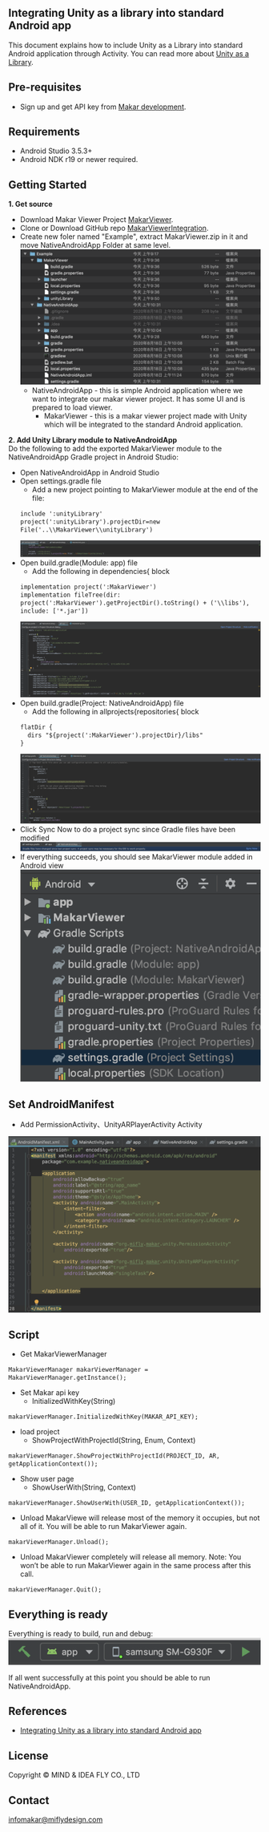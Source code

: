 ## Integrating Unity as a library into standard Android app

This document explains how to include Unity as a Library into standard Android application through Activity. You can read more about [Unity as a Library](https://docs.unity3d.com/2019.3/Documentation/Manual/UnityasaLibrary.html).

Pre-requisites
--------------
- Sign up and get API key from [Makar development](https://developer.makar.app). 

Requirements
--------------
- Android Studio 3.5.3+
- Android NDK r19 or newer required.

Getting Started
--------------
**1. Get source**
- Download Makar Viewer Project [MakarViewer](https://makar.app/makarview_embed.zip). 
- Clone or Download GitHub repo [MakarViewerIntegration](https://github.com/vml933/MakarViewerIntegration.git).
- Create new foler named "Example", extract MakarViewer.zip in it and move NativeAndroidApp Folder at same level.
  <br><img src="images/android/folderStructure.png">
  - NativeAndroidApp - this is simple Android application where we want to integrate our makar viewer project. It has some UI and is prepared to load viewer.
    - MakarViewer - this is a makar viewer project made with Unity which will be integrated to the standard Android application.

**2. Add Unity Library module to NativeAndroidApp**
<br>Do the following to add the exported MakarViewer module to the NativeAndroidApp Gradle project in Android Studio:
- Open NativeAndroidApp in Android Studio
- Open settings.gradle file
  - Add a new project pointing to MakarViewer module at the end of the file: 
  ```
  include ':unityLibrary'
  project(':unityLibrary').projectDir=new File('..\\MakarViewer\\unityLibrary')
  ```
  <img src="images/android/settingsGradle.png">
- Open build.gradle(Module: app) file
  - Add the following in dependencies{ block
  ```
  implementation project(':MakarViewer')
  implementation fileTree(dir: project(':MakarViewer').getProjectDir().toString() + ('\\libs'), include: ['*.jar'])
  ```
  <img src="images/android/buildGradleApp.png">
- Open build.gradle(Project: NativeAndroidApp) file
  - Add the following in allprojects{repositories{ block
  ```
  flatDir {
    dirs "${project(':MakarViewer').projectDir}/libs"
  }
  ```
  <img src="images/android/buildGradleNativeApp.png">
- Click Sync Now to do a project sync since Gradle files have been modified
  <img src="images/android/syncGradle.png">
- If everything succeeds, you should see MakarViewer module added in Android view
  <img src="images/android/unityLibraryModule.png">

Set AndroidManifest
--------------
- Add PermissionActivity、UnityARPlayerActivity Activity
<img src="images/android/setManifestActivity.png">

Script
--------------

- Get MakarViewerManager
```
MakarViewerManager makarViewerManager = MakarViewerManager.getInstance();
```

- Set Makar api key
  - InitializedWithKey(String)
```
makarViewerManager.InitializedWithKey(MAKAR_API_KEY);
```

- load project
  - ShowProjectWithProjectId(String, Enum, Context)
```
makarViewerManager.ShowProjectWithProjectId(PROJECT_ID, AR, getApplicationContext());
```

- Show user page
  - ShowUserWith(String, Context)
```
makarViewerManager.ShowUserWith(USER_ID, getApplicationContext());
```

- Unload MakarViewe will release most of the memory it occupies, but not all of it. You will be able to run MakarViewer again.
```
makarViewerManager.Unload();
```

- Unload MakarViewer completely will release all memory.
Note: You won’t be able to run MakarViewer again in the same process after this call. 
```
makarViewerManager.Quit();
```

## Everything is ready

Everything is ready to build, run and debug:
<br><img src="images/android/selectTargetToBuild.png">

If all went successfully at this point you should be able to run NativeAndroidApp.

References
-------
- [Integrating Unity as a library into standard Android app](https://github.com/Unity-Technologies/uaal-example)

License
-------
Copyright © MIND & IDEA FLY CO., LTD

Contact
-------
<infomakar@miflydesign.com>
